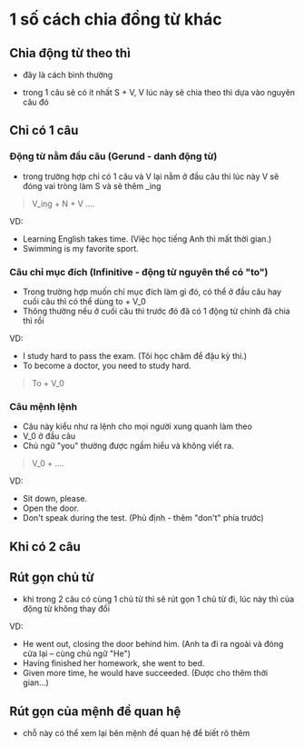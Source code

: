 # 1 số cách chia đồng từ khác 

## Chia động từ theo thì

- đây là cách bình thường

- trong 1 câu sẽ có ít nhất S + V, V lúc này sẽ chia theo thì dựa vào nguyên câu đó

## Chỉ có 1 câu

### Động từ nằm đầu câu  (Gerund - danh động từ)

- trong trường hợp chỉ có 1 câu và V lại nằm ở đầu câu thì lúc này V sẽ đóng vai tròng làm S và sẽ thêm _ing

> V_ing + N + V ....

VD: 
- Learning English takes time. (Việc học tiếng Anh thì mất thời gian.)
- Swimming is my favorite sport.

### Câu chỉ mục đích  (Infinitive - động từ nguyên thể có "to")

- Trong trường hợp muốn chỉ mục đích làm gì đó, có thể ở đầu câu hay cuối câu thì có thể dùng to + V_0
- Thông thường nếu ở cuối câu thì trước đó đã có 1 động từ chính đã chia thì rồi

VD: 
- I study hard to pass the exam. (Tôi học chăm để đậu kỳ thi.)
- To become a doctor, you need to study hard.

> To + V_0 

### Câu mệnh lệnh

- Câu này kiểu như ra lệnh cho mọi người xung quanh làm theo
- V_0 ở đầu câu
- Chủ ngữ "you" thường được ngầm hiểu và không viết ra.

> V_0 + ....

VD: 
- Sit down, please.
- Open the door.
- Don't speak during the test. (Phủ định - thêm "don't" phía trước)


## Khi có 2 câu

## Rút gọn chủ từ

- khi trong 2 câu có cùng 1 chủ từ thì sẽ rút gọn 1 chủ từ đi, lúc này thì của động từ không thay đổi 

VD: 
- He went out, closing the door behind him. (Anh ta đi ra ngoài và đóng cửa lại – cùng chủ ngữ "He")
- Having finished her homework, she went to bed.
- Given more time, he would have succeeded. (Được cho thêm thời gian...)

## Rút gọn của mệnh đề quan hệ

- chỗ này có thể xem lại bên mệnh đề quan hệ để biết rõ thêm